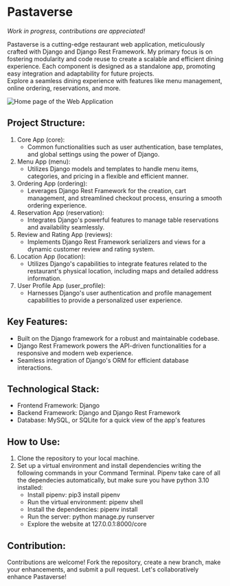 # Pastaverse
*Work in progress, contributions are appreciated!*

Pastaverse is a cutting-edge restaurant web application, meticulously crafted with Django and Django Rest Framework. My primary focus is on fostering modularity and code reuse to create a scalable and efficient dining experience. Each component is designed as a standalone app, promoting easy integration and adaptability for future projects.  
Explore a seamless dining experience with features like menu management, online ordering, reservations, and more.  

![Home page of the Web Application](description_gifs/home_page.gif "Home page of the Web Application")
## Project Structure:
1. Core App (core):
    - Common functionalities such as user authentication, base templates, and global settings using the power of Django.
2. Menu App (menu):
    - Utilizes Django models and templates to handle menu items, categories, and pricing in a flexible and efficient manner.
3. Ordering App (ordering):
    - Leverages Django Rest Framework for the creation, cart management, and streamlined checkout process, ensuring a smooth ordering experience.
5. Reservation App (reservation):
    - Integrates Django's powerful features to manage table reservations and availability seamlessly.
7. Review and Rating App (reviews):
    - Implements Django Rest Framework serializers and views for a dynamic customer review and rating system.
9. Location App (location):
    - Utilizes Django's capabilities to integrate features related to the restaurant's physical location, including maps and detailed address information.
11. User Profile App (user_profile):
    - Harnesses Django's user authentication and profile management capabilities to provide a personalized user experience.
## Key Features:
- Built on the Django framework for a robust and maintainable codebase.
- Django Rest Framework powers the API-driven functionalities for a responsive and modern web experience.
- Seamless integration of Django's ORM for efficient database interactions.
## Technological Stack:
- Frontend Framework: Django
- Backend Framework: Django and Django Rest Framework
- Database: MySQL, or SQLite for a quick view of the app's features
## How to Use:
1. Clone the repository to your local machine.
2. Set up a virtual environment and install dependencies writing the following commands in your Command Terminal. Pipenv take care of all the dependecies automatically, but make sure you have python 3.10 installed:
    - Install pipenv: pip3 install pipenv
    - Run the virtual environment: pipenv shell
    - Install the dependencies: pipenv install
    - Run the server: python manage.py runserver
    - Explore the website at 127.0.0.1:8000/core

## Contribution:
Contributions are welcome! Fork the repository, create a new branch, make your enhancements, and submit a pull request. Let's collaboratively enhance Pastaverse!
